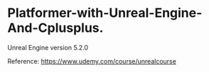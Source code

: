 # Platformer-with-Unreal-Engine-And-Cplusplus.
Unreal Engine version 5.2.0

Reference: https://www.udemy.com/course/unrealcourse
